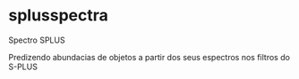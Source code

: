 # splusspectra
Spectro SPLUS

Predizendo abundacias de objetos a partir dos seus espectros nos filtros do S-PLUS
